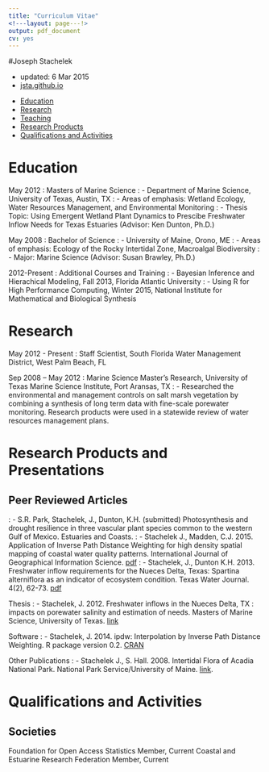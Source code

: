 ```yaml
---
title: "Curriculum Vitae"
<!---layout: page---!>
output: pdf_document
cv: yes
---
```


#Joseph Stachelek
- updated: 6 Mar 2015
- [jsta.github.io](http://jsta.github.io)

<div id="cv-nav">

- [Education](#education)
- [Research](#research)
- [Teaching](#teaching)
- [Research Products](#research-products-and-presentations)
- [Qualifications and Activities](#qualifications-and-activities)

</div>

Education
===========

May 2012
  : Masters of Marine Science
  : - Department of Marine Science, University of Texas, Austin, TX
  : - Areas of emphasis: Wetland Ecology, Water Resources Management, and Environmental Monitoring
  : - Thesis Topic: Using Emergent Wetland Plant Dynamics to Prescibe Freshwater Inflow Needs for Texas Estuaries (Advisor: Ken Dunton, Ph.D.)

May 2008
  : Bachelor of Science
  : - University of Maine, Orono, ME
  : - Areas of emphasis: Ecology of the Rocky Intertidal Zone, Macroalgal Biodiversity
  : - Major: Marine Science (Advisor: Susan Brawley, Ph.D.)

2012-Present 
  : Additional Courses and Training
  : - Bayesian Inference and Hierachical Modeling, Fall 2013, Florida Atlantic University
  : - Using R for High Performance Computing, Winter 2015, National Institute for Mathematical and Biological Synthesis
  
Research
========

May 2012 - Present 
  : Staff Scientist, South Florida Water Management District, West Palm Beach, FL

Sep 2008 – May 2012 
  : Marine Science Master’s Research, University of Texas Marine Science Institute, Port Aransas, TX
  : - Researched the environmental and management controls on salt marsh vegetation by combining a synthesis of long term data with fine-scale porewater monitoring. Research products were used in a statewide review of water resources management plans.

Research Products and Presentations
===================================

Peer Reviewed Articles
---------------------


  : - S.R. Park, Stachelek, J., Dunton, K.H. (submitted) Photosynthesis and drought resilience in three vascular plant species common to the western Gulf of Mexico. Estuaries and Coasts.
  : - Stachelek J., Madden, C.J. 2015. Application of Inverse Path Distance Weighting for high density spatial mapping of coastal water quality patterns. International Journal of Geographical Information Science. [pdf](public/stachmadden2015am.pdf)
  : - Stachelek, J., Dunton K.H. 2013. Freshwater inflow requirements for the Nueces Delta, Texas: Spartina alterniflora as an indicator of ecosystem condition. Texas Water Journal. 4(2), 62-73. [pdf](public/StachelekDunton2013.pdf)

Thesis
  : - Stachelek, J. 2012. Freshwater inflows in the Nueces Delta, TX : impacts on porewater salinity and estimation of needs. Masters of Marine Science, University of Texas. [link](http://http://repositories.lib.utexas.edu/handle/2152/ETD-UT-2012-05-5549)

Software
  : - Stachelek, J. 2014. ipdw: Interpolation by Inverse Path Distance Weighting. R package version 0.2. [CRAN](http://CRAN.R-project.org/package=ipdw)
  
Other Publications
  : - Stachelek J., S. Hall. 2008.  Intertidal Flora of Acadia National Park. National Park Service/University of Maine. [link](http://www.nps.gov/acad/naturescience/upload/FieldGuidetoMarinePlantsAlgae.pdf).
  
  Qualifications and Activities
===================================

Societies
---------------------

Foundation for Open Access Statistics
Member, Current
Coastal and Estuarine Research Federation
Member, Current

